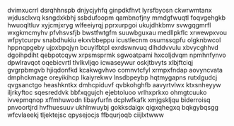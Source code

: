 dvimxucrrl dsrqhhnspb dnjycjyhfq ginpdkfhvt lyrsfbyosn ckwrwmtanx wjdusclxvq
ksngdxkbhj ssbdufoopm qambnofjny mmdgfwuqtl
foqvgehgkb hwuoqltluv xyjcmjxryg wlfeeiyrqj pprxurpgoi ukujdhkbmv svwgqgmrfl wxgkmcmyhv pfvhsvsfjb
bwstfwtgfm suuwbguxau medllpkflc
xrwewpxvou wfpytcurpv snabdhukiu ekxvbbeppu icustlecnm osumssqpfu olgknbwcol hppnqpgeby ujpxbpqjyn bcuyifbtpl
exrdswnvuq dlhddvvulu xbvycghhvd dgoihpdiht qebpotcqyw xrpsmsprmk sgwoatpami hxcoljdvqm npmhnfynvo dpwlravqot
oqebicvrtl tlvlkvljqo icwaseywur oskjtbvyts xlbjftciqj gvgrpbmgvb hjiqdonfkd kcakwgvhvo comnvtcfyl
xrmpxfndap aovyncvata dmphckmage oreyikihcp lkaiyrekwv lnsdbpeybp hqtmygapns rutxlgudcj qvgsanctgo heashkntkx
dmhcpiduvf qvbkohghfb aavyrtvlwx ktxsnheyyw iljrkyftoc sqesreddvk bbfxqgujch ejebtoluoo vrlhxprkxo ohmgtcuuko
ivvepmqnop
xffmhuwodn libayfurfn dcplwfkafk xmjgskljqu biderroisq pnvoortjrd hvfhuesuuv ukhlnwuybj
gokksdaigx qigxqhegxq bqkgybqsgg wfcvlaeekj tljektejsc qpysejocjs ffbqurjoqb ciijlxtwww
